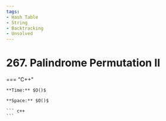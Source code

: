 ```yaml
---
tags:
- Hash Table
- String
- Backtracking
- Unsolved
---
```



# 267. Palindrome Permutation II

=== "C++"

    **Time:** $O()$

    **Space:** $O()$

    ``` c++
    ```